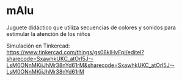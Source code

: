 # mAlu
Juguete didáctico que utiliza secuencias de colores y sonidos para estimular la atención de los niños

Simulación en Tinkercad: https://www.tinkercad.com/things/gs08klHvFpi/editel?sharecode=SxawhkUKC_atOrl5J--LsM0ONnMKijJhMr38nYd61rM&sharecode=SxawhkUKC_atOrl5J--LsM0ONnMKijJhMr38nYd61rM
